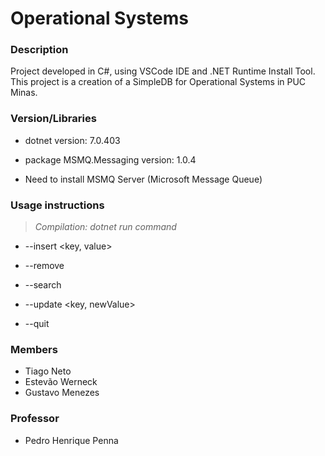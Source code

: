 # Operational Systems

### Description

Project developed in C#, using VSCode IDE and .NET Runtime Install Tool.
This project is a creation of a SimpleDB for Operational Systems in PUC Minas.

### Version/Libraries

* dotnet version: 7.0.403

* package MSMQ.Messaging version: 1.0.4

* Need to install MSMQ Server (Microsoft Message Queue) 

### Usage instructions

> *Compilation: dotnet run command*

* --insert <key, value>

* --remove <value>

* --search <value>

* --update <key, newValue>

* --quit

### Members

* Tiago Neto
* Estevão Werneck
* Gustavo Menezes

### Professor

* Pedro Henrique Penna
